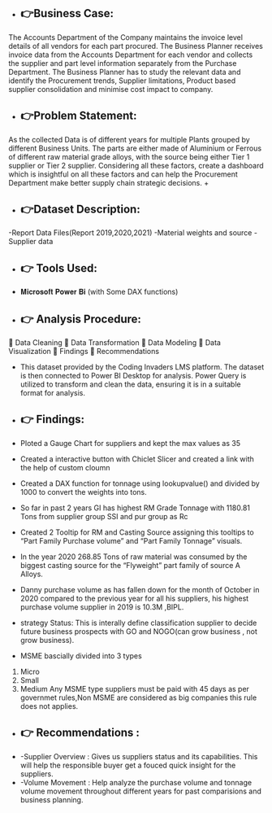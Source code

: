 + ## 👉Business Case: 
 The Accounts Department of the Company maintains the invoice level details of all vendors for each part procured. The Business Planner receives invoice data from the Accounts Department for each vendor and collects the supplier and part level information separately from the Purchase Department. The Business Planner has to study the relevant data and identify the Procurement trends, Supplier limitations, Product based supplier consolidation and minimise cost impact to company.

+ ## 👉Problem Statement:
 As the collected Data is of different years for multiple Plants grouped by different Business Units. The parts are either made of Aluminium or Ferrous of different raw material grade alloys, with the source being either Tier 1 supplier or Tier 2 supplier. Considering all these factors, create a dashboard which is insightful on all these factors and can help the Procurement Department make better supply chain strategic decisions.
+
+ ## 👉Dataset Description:
 -Report Data Files(Report 2019,2020,2021)
 -Material weights and source
 -Supplier data

+ ## 👉 Tools Used: 
- 𝐌𝐢𝐜𝐫𝐨𝐬𝐨𝐟𝐭 𝐏𝐨𝐰𝐞𝐫 𝐁𝐢 (with Some DAX functions)

+ ## 👉 Analysis Procedure:
 🎀 Data Cleaning 
 🎀 Data Transformation
 🎀 Data Modeling 
 🎀 Data Visualization
 🎀 Findings
 🎀 Recommendations

+ This dataset provided by the Coding Invaders LMS platform. The dataset is then connected to Power BI Desktop for analysis. Power Query is utilized to transform and clean the data, ensuring it is in a suitable format for analysis.

+ ## 👉 Findings:
+ Ploted a Gauge Chart for suppliers and kept the max values as 35
+ Created a interactive button with Chiclet Slicer and created a link with the help of custom cloumn
+ Created a DAX function for tonnage using lookupvalue() and divided by 1000 to convert the weights into tons.
+ So far in past 2 years GI has highest RM Grade Tonnage with 1180.81 Tons from supplier group SSI and pur group as Rc
+ Created 2 Tooltip for RM and Casting Source assigning this tooltips to “Part Family Purchase volume” and “Part Family Tonnage” visuals.
+ In the year 2020 268.85 Tons of raw material was consumed by the biggest casting source for the “Flyweight” part family of source A Alloys.
+ Danny purchase volume as has fallen down for the month of October in 2020 compared to the previous year for all his suppliers, his highest purchase volume supplier in 2019 is 10.3M ,BIPL.
+ strategy Status: This is interally define classification supplier to decide future business prospects with GO and NOGO(can grow business , not grow business).
 + MSME bascially divided into 3 types
1. Micro
2. Small
3. Medium 
Any MSME type suppliers must be paid with 45 days as per governmet rules,Non MSME are considered as big companies this rule does not applies.
 
 + ## 👉 Recommendations :
 + -Supplier Overview : Gives us suppliers status and its capabilities. This will help the responsible buyer get a fouced quick insight for the suppliers.
 + -Volume Movement : Help analyze the purchase volume and tonnage volume movement throughout different years for past comparisions and business planning.
